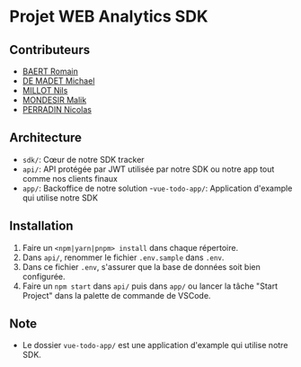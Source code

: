 # Projet WEB Analytics SDK
## Contributeurs
- [BAERT Romain](https://github.com/Ampersander)
- [DE MADET Michael](https://github.com/michael2509)
- [MILLOT Nils](https://github.com/NilsMillot)
- [MONDESIR Malik](https://github.com/mondesirm)
- [PERRADIN Nicolas](https://github.com/nicolasperradin)

## Architecture
- `sdk/`: Cœur de notre SDK tracker
- `api/`: API protégée par JWT utilisée par notre SDK ou notre app tout comme nos clients finaux
- `app/`: Backoffice de notre solution
-`vue-todo-app/`: Application d'example qui utilise notre SDK

## Installation
1. Faire un `<npm|yarn|pnpm> install` dans chaque répertoire.
2. Dans `api/`, renommer le fichier `.env.sample` dans `.env`.
3. Dans ce fichier `.env`, s'assurer que la base de données soit bien configurée.
4. Faire un `npm start` dans `api/` puis dans `app/` ou lancer la tâche "Start Project" dans la palette de commande de VSCode.

## Note
- Le dossier `vue-todo-app/` est une application d'example qui utilise notre SDK.